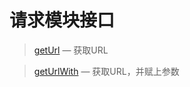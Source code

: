 请求模块接口
============

> [getUrl](https://coding.net/u/emerge/p/asp-vc-framework/git/blob/master/Docs/Api/Request/getUrl.md) &mdash; 获取URL

> [getUrlWith](https://coding.net/u/emerge/p/asp-vc-framework/git/blob/master/Docs/Api/Request/getUrlWith.md) &mdash; 获取URL，并赋上参数